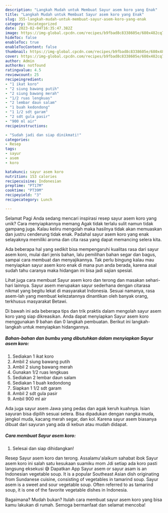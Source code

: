 ```yaml
---
description: "Langkah Mudah untuk Membuat Sayur asem koro yang Enak"
title: "Langkah Mudah untuk Membuat Sayur asem koro yang Enak"
slug: 355-langkah-mudah-untuk-membuat-sayur-asem-koro-yang-enak
category: Uncategorized
date: 2023-02-04T16:35:47.382Z
image: https://img-global.cpcdn.com/recipes/b9fbad8c8338605e/680x482cq70/sayur-asem-koro-foto-resep-utama.jpg
hideToc: false
enableToc: true
enableTocContent: false
thumbnail: https://img-global.cpcdn.com/recipes/b9fbad8c8338605e/680x482cq70/sayur-asem-koro-foto-resep-utama.jpg
cover: https://img-global.cpcdn.com/recipes/b9fbad8c8338605e/680x482cq70/sayur-asem-koro-foto-resep-utama.jpg
author: Admin
authorAv: notfound
ratingvalue: 4.5
reviewcount: 25
recipeingredient:
- "1 ikat koro"
- "2 siung bawang putih"
- "2 siung bawang merah"
- "1/2 ruas lengkuas"
- "2 lembar daun salam"
- "1 buah kedondong"
- "1 1/2 sdt garam"
- "2 sdt gula pasir"
- "900 ml air"
recipeinstructions:

- "Sudah jadi dan siap dinikmati!"
categories:
- Resep
tags:
- sayur
- asem
- koro

katakunci: sayur asem koro 
nutrition: 153 calories
recipecuisine: Indonesian
preptime: "PT17M"
cooktime: "PT39M"
recipeyield: "3"
recipecategory: Lunch

---
```



Selamat Pagi Anda sedang mencari inspirasi resep sayur asem koro yang unik? Cara menyiapkannya memang Agak tidak terlalu sulit namun tidak gampang juga. Kalau keliru mengolah maka hasilnya tidak akan memuaskan dan justru cenderung tidak enak. Padahal sayur asem koro yang enak selayaknya memiliki aroma dan cita rasa yang dapat memancing selera kita.


Ada beberapa hal yang sedikit bisa mempengaruhi kualitas rasa dari sayur asem koro, mulai dari jenis bahan, lalu pemilihan bahan segar dan bagus, sampai cara membuat dan menyajikannya. Tak perlu bingung kalau mau menyiapkan sayur asem koro enak di mana pun anda berada, karena asal sudah tahu caranya maka hidangan ini bisa jadi sajian spesial.

Lihat juga cara membuat Sayur asem koro dan terong dan masakan sehari-hari lainnya. Sayur asem merupakan sayur sederhana dengan citarasa nikmat yang begitu lekat di masyarakat Indonesia. Sesuai namanya, rasa asem-lah yang membuat kelezatannya dinantikan oleh banyak orang, terkhusus masyarakat Betawi.


Di bawah ini ada beberapa tips dan trik praktis dalam mengolah sayur asem koro yang siap dikreasikan. Anda dapat menyiapkan Sayur asem koro menggunakan 9 bahan dan 0 langkah pembuatan. Berikut ini langkah-langkah untuk menyiapkan hidangannya.

<!--inarticleads1-->

##### Bahan-bahan dan bumbu yang dibutuhkan dalam menyiapkan Sayur asem koro:

1. Sediakan 1 ikat koro
1. Ambil 2 siung bawang putih
1. Ambil 2 siung bawang merah
1. Gunakan 1/2 ruas lengkuas
1. Sediakan 2 lembar daun salam
1. Sediakan 1 buah kedondong
1. Siapkan 1 1/2 sdt garam
1. Ambil 2 sdt gula pasir
1. Ambil 900 ml air


Ada juga sayur asem Jawa yang pedas dan agak keruh kuahnya. Isian sayuran bisa dipilih sesuai selera. Bisa dipadukan dengan nangka muda, jengkol muda, kacang merah segar, dan kol. Karena sayur asem biasanya dibuat dari sayuran yang ada di kebun atau mudah didapat. 

<!--inarticleads2-->

##### Cara membuat Sayur asem koro:


1. Selesai dan siap dihidangkan!

Resep Sayur asem koro dan terong. Assalamu&#39;alaikum sahabat ibok Sayur asem koro ini salah satu kesukaan suamiku mom Jdi setiap ada koro pasti langsung eksekusi 😅 Dapatkan App Sayur asem or sayur asam is an Indonesian vegetable soup. It is a popular Southeast Asian dish originating from Sundanese cuisine, consisting of vegetables in tamarind soup. Sayur asem is a sweet and sour vegetable soup. Often referred to as tamarind soup, it is one of the favorite vegetable dishes in Indonesia. 

Bagaimana? Mudah bukan? Itulah cara membuat sayur asem koro yang bisa kamu lakukan di rumah. Semoga bermanfaat dan selamat mencoba!
